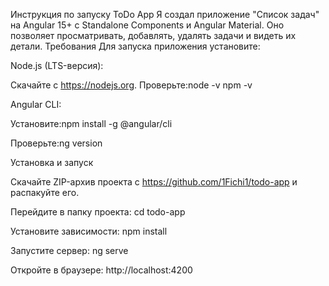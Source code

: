 Инструкция по запуску ToDo App
Я создал приложение "Список задач" на Angular 15+ с Standalone Components и Angular Material. Оно позволяет просматривать, добавлять, удалять задачи и видеть их детали.
Требования
Для запуска приложения установите:

Node.js (LTS-версия):

Скачайте с https://nodejs.org.
Проверьте:node -v
npm -v




Angular CLI:

Установите:npm install -g @angular/cli


Проверьте:ng version





Установка и запуск

Скачайте ZIP-архив проекта с https://github.com/1Fichi1/todo-app и распакуйте его.

Перейдите в папку проекта:
cd todo-app


Установите зависимости:
npm install


Запустите сервер:
ng serve


Откройте в браузере:
http://localhost:4200


